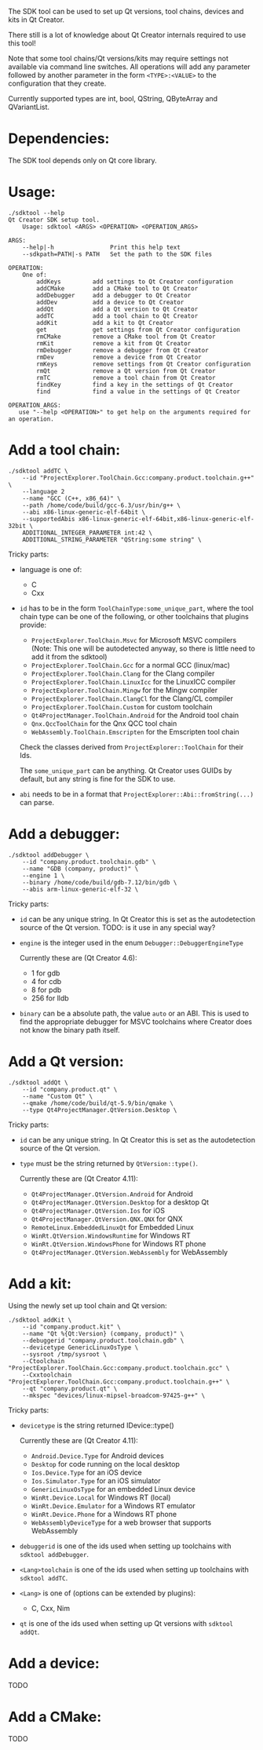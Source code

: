 The SDK tool can be used to set up Qt versions, tool chains, devices and kits
in Qt Creator.

There still is a lot of knowledge about Qt Creator internals required
to use this tool!

Note that some tool chains/Qt versions/kits may require settings not
available via command line switches. All operations will add any parameter
followed by another parameter in the form `<TYPE>:<VALUE>` to the
configuration that they create.

Currently supported types are int, bool, QString, QByteArray and QVariantList.

Dependencies:
=============

The SDK tool depends only on Qt core library.

Usage:
======

```
./sdktool --help
Qt Creator SDK setup tool.
    Usage: sdktool <ARGS> <OPERATION> <OPERATION_ARGS>

ARGS:
    --help|-h                Print this help text
    --sdkpath=PATH|-s PATH   Set the path to the SDK files

OPERATION:
    One of:
        addKeys         add settings to Qt Creator configuration
        addCMake        add a CMake tool to Qt Creator
        addDebugger     add a debugger to Qt Creator
        addDev          add a device to Qt Creator
        addQt           add a Qt version to Qt Creator
        addTC           add a tool chain to Qt Creator
        addKit          add a kit to Qt Creator
        get             get settings from Qt Creator configuration
        rmCMake         remove a CMake tool from Qt Creator
        rmKit           remove a kit from Qt Creator
        rmDebugger      remove a debugger from Qt Creator
        rmDev           remove a device from Qt Creator
        rmKeys          remove settings from Qt Creator configuration
        rmQt            remove a Qt version from Qt Creator
        rmTC            remove a tool chain from Qt Creator
        findKey         find a key in the settings of Qt Creator
        find            find a value in the settings of Qt Creator

OPERATION_ARGS:
   use "--help <OPERATION>" to get help on the arguments required for an operation.
```

Add a tool chain:
================

```
./sdktool addTC \
    --id "ProjectExplorer.ToolChain.Gcc:company.product.toolchain.g++" \
    --language 2
    --name "GCC (C++, x86_64)" \
    --path /home/code/build/gcc-6.3/usr/bin/g++ \
    --abi x86-linux-generic-elf-64bit \
    --supportedAbis x86-linux-generic-elf-64bit,x86-linux-generic-elf-32bit \
    ADDITIONAL_INTEGER_PARAMETER int:42 \
    ADDITIONAL_STRING_PARAMETER "QString:some string" \
```

Tricky parts:
  - language is one of:
      * C
      * Cxx
  - `id` has to be in the form `ToolChainType:some_unique_part`, where the
    tool chain type can be one of the following, or other toolchains that plugins provide:
      * `ProjectExplorer.ToolChain.Msvc` for Microsoft MSVC compilers
        (Note: This one will be autodetected anyway, so there is little
         need to add it from the sdktool)
      * `ProjectExplorer.ToolChain.Gcc` for a normal GCC (linux/mac)
      * `ProjectExplorer.ToolChain.Clang` for the Clang compiler
      * `ProjectExplorer.ToolChain.LinuxIcc` for the LinuxICC compiler
      * `ProjectExplorer.ToolChain.Mingw` for the Mingw compiler
      * `ProjectExplorer.ToolChain.ClangCl` for the Clang/CL compiler
      * `ProjectExplorer.ToolChain.Custom` for custom toolchain
      * `Qt4ProjectManager.ToolChain.Android` for the Android tool chain
      * `Qnx.QccToolChain` for the Qnx QCC tool chain
      * `WebAssembly.ToolChain.Emscripten` for the Emscripten tool chain

    Check the classes derived from `ProjectExplorer::ToolChain` for their
    Ids.

    The `some_unique_part` can be anything. Qt Creator uses GUIDs by default,
    but any string is fine for the SDK to use.

  - `abi` needs to be in a format that `ProjectExplorer::Abi::fromString(...)`
    can parse.

Add a debugger:
===============


```
./sdktool addDebugger \
    --id "company.product.toolchain.gdb" \
    --name "GDB (company, product)" \
    --engine 1 \
    --binary /home/code/build/gdb-7.12/bin/gdb \
    --abis arm-linux-generic-elf-32 \
```

Tricky parts:
  - `id` can be any unique string. In Qt Creator this is set as the autodetection
    source of the Qt version.
    TODO: is it use in any special way?

  - `engine` is the integer used in the enum `Debugger::DebuggerEngineType`

    Currently these are (Qt Creator 4.6):
      * 1 for gdb
      * 4 for cdb
      * 8 for pdb
      * 256 for lldb

  - `binary` can be a absolute path, the value `auto` or an ABI.
    This is used to find the appropriate debugger for MSVC toolchains
    where Creator does not know the binary path itself.

Add a Qt version:
=================

```
./sdktool addQt \
    --id "company.product.qt" \
    --name "Custom Qt" \
    --qmake /home/code/build/qt-5.9/bin/qmake \
    --type Qt4ProjectManager.QtVersion.Desktop \
```

Tricky parts:
  - `id` can be any unique string. In Qt Creator this is set as the autodetection
    source of the Qt version.

  - `type` must be the string returned by `QtVersion::type()`.

    Currently these are (Qt Creator 4.11):
      * `Qt4ProjectManager.QtVersion.Android` for Android
      * `Qt4ProjectManager.QtVersion.Desktop` for a desktop Qt
      * `Qt4ProjectManager.QtVersion.Ios` for iOS
      * `Qt4ProjectManager.QtVersion.QNX.QNX` for QNX
      * `RemoteLinux.EmbeddedLinuxQt` for Embedded Linux
      * `WinRt.QtVersion.WindowsRuntime` for Windows RT
      * `WinRt.QtVersion.WindowsPhone` for Windows RT phone
      * `Qt4ProjectManager.QtVersion.WebAssembly` for WebAssembly

Add a kit:
==========

Using the newly set up tool chain and Qt version:

```
./sdktool addKit \
    --id "company.product.kit" \
    --name "Qt %{Qt:Version} (company, product)" \
    --debuggerid "company.product.toolchain.gdb" \
    --devicetype GenericLinuxOsType \
    --sysroot /tmp/sysroot \
    --Ctoolchain "ProjectExplorer.ToolChain.Gcc:company.product.toolchain.gcc" \
    --Cxxtoolchain "ProjectExplorer.ToolChain.Gcc:company.product.toolchain.g++" \
    --qt "company.product.qt" \
    --mkspec "devices/linux-mipsel-broadcom-97425-g++" \
```

Tricky parts:
  - `devicetype` is the string returned IDevice::type()

    Currently these are (Qt Creator 4.11):
      * `Android.Device.Type` for Android devices
      * `Desktop` for code running on the local desktop
      * `Ios.Device.Type` for an iOS device
      * `Ios.Simulator.Type` for an iOS simulator
      * `GenericLinuxOsType` for an embedded Linux device
      * `WinRt.Device.Local` for Windows RT (local)
      * `WinRt.Device.Emulator` for a Windows RT emulator
      * `WinRt.Device.Phone` for a Windows RT phone
      * `WebAssemblyDeviceType` for a web browser that supports WebAssembly

  - `debuggerid` is one of the ids used when setting up toolchains with
    `sdktool addDebugger`.

  - `<Lang>toolchain` is one of the ids used when setting up toolchains with
    `sdktool addTC`.

  - `<Lang>` is one of (options can be extended by plugins):
      * C, Cxx, Nim

  - `qt` is one of the ids used when setting up Qt versions with `sdktool addQt`.


Add a device:
=============

TODO

Add a CMake:
============

TODO
